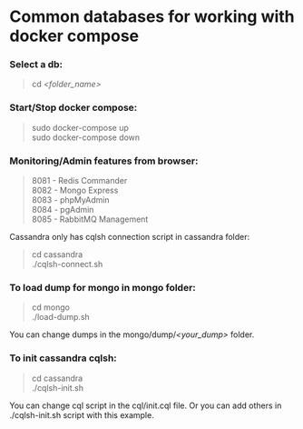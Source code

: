 # Common databases for working with docker compose

### Select a db:

>cd *<folder_name>*

### Start/Stop docker compose:

>sudo docker-compose up  
>sudo docker-compose down

### Monitoring/Admin features from browser:

>8081 - Redis Commander  
>8082 - Mongo Express  
>8083 - phpMyAdmin  
>8084 - pgAdmin  
>8085 - RabbitMQ Management

Cassandra only has cqlsh connection script in cassandra folder:
>cd cassandra  
>./cqlsh-connect.sh

### To load dump for mongo in mongo folder:

>cd mongo  
>./load-dump.sh

You can change dumps in the mongo/dump/*<your_dump>* folder.

### To init cassandra cqlsh:

>cd cassandra  
>./cqlsh-init.sh

You can change cql script in the cql/init.cql file.
Or you can add others in ./cqlsh-init.sh script with this example.
